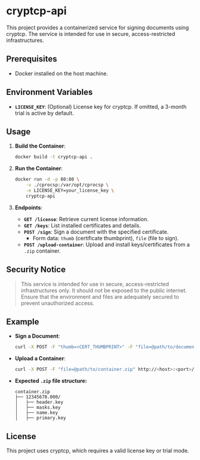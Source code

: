 # cryptcp-api
This project provides a containerized service for signing documents using cryptcp.
The service is intended for use in secure, access-restricted infrastructures.

## Prerequisites
- Docker installed on the host machine.

## Environment Variables
- **`LICENSE_KEY`**: (Optional) License key for cryptcp. If omitted, a 3-month trial is active by default.

## Usage
1. **Build the Container**:
   ```bash
   docker build -t cryptcp-api .
   ```

2. **Run the Container**:
   ```bash
   docker run -d -p 80:80 \
       -v ./cprocsp:/var/opt/cprocsp \
       -e LICENSE_KEY=your_license_key \
       cryptcp-api
   ```

3. **Endpoints**:

   - **`GET /license`**: Retrieve current license information.
   - **`GET /keys`**: List installed certificates and details.
   - **`POST /sign`**: Sign a document with the specified certificate.
     - Form data: `thumb` (certificate thumbprint), `file` (file to sign).
   - **`POST /upload-container`**: Upload and install keys/certificates from a `.zip` container.

## Security Notice

> This service is intended for use in secure, access-restricted infrastructures only. It should not be exposed to the public internet. Ensure that the environment and files are adequately secured to prevent unauthorized access.

## Example
- **Sign a Document**:
  ```bash
  curl -X POST -F "thumb=<CERT_THUMBPRINT>" -F "file=@path/to/document.pdf" http://<host>:<port>/sign
  ```
- **Upload a Container**:
  ```bash
  curl -X POST -F "file=@path/to/container.zip" http://<host>:<port>/upload-container
  ```
- **Expected `.zip` file structure:**
    ```text
    container.zip
    ├── 12345678.000/
    │   ├── header.key
    │   ├── masks.key
    │   ├── name.key
    │   ├── primary.key
    ```

## License
This project uses cryptcp, which requires a valid license key or trial mode.

